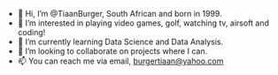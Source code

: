 - 👋 Hi, I’m @TiaanBurger, South African and born in 1999.
- 👀 I’m interested in playing video games, golf, watching tv, airsoft and coding!
- 🌱 I’m currently learning Data Science and Data Analysis.
- 💞️ I’m looking to collaborate on projects where I can.
- 📫 You can reach me via email, burgertiaan@yahoo.com

<!---
TiaanBurger/TiaanBurger is a ✨ special ✨ repository because its `README.md` (this file) appears on your GitHub profile.
You can click the Preview link to take a look at your changes.
--->
